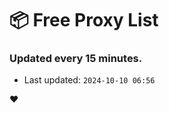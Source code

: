 # :package: Free Proxy List
### Updated every 15 minutes.

- Last updated: `2024-10-10 06:56`

:heart:
